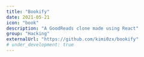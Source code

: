 ```yaml
---
title: "Bookify"
date: 2021-05-21
icon: "book"
description: "A GoodReads clone made using React"
group: "Hacking"
externalUrl: "https://github.com/kimi0zx/bookify"
# under_development: true
---
```

